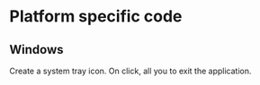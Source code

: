 # Platform specific code

## Windows

Create a system tray icon.
On click, all you to exit the application.